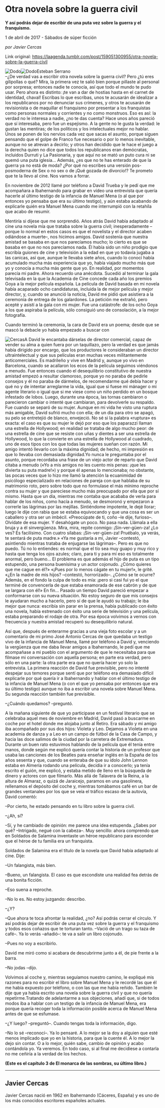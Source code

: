 # Otra novela sobre la guerra civil

**Y así podrás dejar de escribir de una puta vez sobre la guerra y el franquismo.**

1 de abril de 2017 - Sábados de súper ficción

_por Javier Cercas_

Link original: https://laagenda.tumblr.com/post/159051300955/otra-novela-sobre-la-guerra-civil

![Dodo](https://64.media.tumblr.com/117f7e5b33cbedafea91a96dc87fe59a/tumblr_inline_pjzp3er7mI1t6q87u_500.jpg)![Dodo](https://64.media.tumblr.com/117f7e5b33cbedafea91a96dc87fe59a/tumblr_inline_pjzp3er7mI1t6q87u_500.jpg)Esteban Serrano  
–¿De verdad vas a escribir otra novela sobre la guerra civil? Pero ¿tú eres gilipollas o qué? Mira, la primera vez te salió bien porque pillaste al personal por sorpresa; entonces nadie te conocía, así que todo el mundo te pudo usar. Pero ahora es distinto: ¡te van a dar de hostias hasta en el carnet de identidad, chaval! Escribas lo que escribas, unos te acusarán de idealizar a los republicanos por no denunciar sus crímenes, y otros te acusarán de revisionista o de maquillar el franquismo por presentar a los franquistas como personas normales y corrientes y no como monstruos. Eso es así: la verdad no le interesa a nadie, ¿no te das cuenta? Hace unos años pareció que sí interesaba, pero fue un espejismo. A la gente no le gusta la verdad: le gustan las mentiras; de los políticos y los intelectuales mejor no hablar. Unos se ponen de los nervios cada vez que sacas el asunto, porque siguen pensando que el golpe de Franco fue necesario o por lo menos inevitable, aunque no se atrevan a decirlo; y otros han decidido que le hace el juego a la derecha quien no dice que todos los republicanos eran demócratas, incluidos Durruti y La Pasionaria, y que aquí no se mató un puto cura ni se quemó una puta iglesia… Además, ¿es que no te has enterado de que la guerra ya no está de moda? ¿Por qué no escribes una versión pos-posmoderna de Sex o no sex o de ¡Qué gozada de divorcio!? Te prometo que te la llevo al cine. Nos vamos a forrar.

En noviembre de 2012 llamé por teléfono a David Trueba y le pedí que me acompañara a Ibahernando para grabar en vídeo una entrevista que quería hacerle al último testigo de la infancia de Manuel Mena (o al que por entonces yo pensaba que era su último testigo), y aún estaba acabando de explicarle quién era Manuel Mena cuando me interrumpió con la retahíla que acabo de resumir.

Mentiría si dijese que me sorprendió. Años atrás David había adaptado al cine una novela mía que trataba sobre la guerra civil; inesperadamente –porque lo normal en estos casos es que el novelista y el director acaben odiándose a muerte–, nos hicimos amigos. David sostenía que nuestra amistad se basaba en que nos parecíamos mucho; lo cierto es que se basaba en que no nos parecíamos nada. Él había sido un niño prodigio que escribía guiones de cine y televisión a la edad en que yo todavía jugaba a las canicas, así que, aunque le llevaba siete años, cuando lo conocí había acumulado mucha más experiencia que yo, había viajado mucho más que yo y conocía a mucha más gente que yo. En realidad, por momentos parecía mi padre. Ahora recuerdo una anécdota. Sucedió al terminar la gala televisada en la que la Academia de Cine concede cada año los premios Goya a la mejor película española. La película de David basada en mi novela había acaparado ocho candidaturas, incluida la de mejor película y mejor director, y, cuando se anunció la noticia, David me pidió que asistiera a la ceremonia de entrega de los galardones. La petición me extrañó, pero acepté y asistí a la gala con mi mujer. Fue una catástrofe: de los ocho Goya a los que aspiraba la película, sólo consiguió uno de consolación, a la mejor fotografía.

Cuando terminó la ceremonia, la cara de David era un poema; desde que se mascó la debacle yo había empezado a buscar con 

![Cercas](https://64.media.tumblr.com/868540fa444f9c0decfb8f4e26b4e621/tumblr_inline_pjzp3fArME1t6q87u_400.png)A David le encantaba dárselas de director comercial, capaz de vender su alma a quien fuera por un taquillazo, pero la verdad es que jamás había dirigido por encargo, que los productores le consideraban un director ultraintelectual y que sus películas eran muchas veces militantemente anticomerciales. Es madrileño y vive en Madrid y, aunque yo vivo en Barcelona, cuando se acallaron los ecos de la película seguimos viéndonos a menudo. Fue entonces cuando el desequilibrio constitutivo de nuestra amistad empezó a resultar clamoroso, porque yo no paraba de pedirle consejos y él no paraba de dármelos, de recomendarme qué debía hacer y qué no y de intentar arreglarme la vida, igual que si fuese mi mánager o mi agente literario o igual que si me viese como un niño perdido en un bosque infestado de lobos. Luego, durante una época, las tornas cambiaron o parecieron cambiar o intenté que cambiaran, para devolverle su respaldo. Fue cuando se separó de su mujer. Aunque en mi vida he visto una ruptura más amigable, David sufrió mucho con ella; de un día para otro se apagó, su pelo se entretejió de blanco, envejeció. No sé si la palabra «ruptura» es exacta: el caso es que su mujer le dejó por eso que los paparazzi llaman una estrella de Hollywood; en realidad se trataba de algo mucho peor: de una estrella de cine que se resiste con uñas y dientes a ser una estrella de Hollywood, lo que la convierte en una estrella de Hollywood al cuadrado, uno de esos tipos con los que todas las mujeres sueñan con razón. Mi amigo intentó llevarlo con la máxima dignidad; de hecho, mi impresión es que lo llevaba con demasiada dignidad.Yo nunca le preguntaba por el asunto, porque recordaba una frase de un viejo actor de reparto que David citaba a menudo («Yo a mis amigos no les cuento mis penas: ¡que les divierta su puta madre!») y porque él apenas lo mencionaba; no obstante, las pocas veces que lo hizo me llamó la atención la ecuanimidad de psicólogo especializado en relaciones de pareja con que hablaba de su matrimonio roto, pero sobre todo que no formulase el más mínimo reproche contra su mujer y que pareciese mucho más preocupado por ella que por sí mismo. Hasta que un día, mientras me contaba que acababa de verla para hablar de los niños, como hacía a menudo, se desmoronó y empezaron a correrle las lágrimas por las mejillas. Sintiéndome impotente, le dejé llorar; luego le dije con rabia que se estaba equivocando y que una cosa es ser un caballero y otra ser un imbécil. «Preocúpate de ti, coño –le dije, furioso–. Olvídate de esa mujer. Y desahógate un poco. No pasa nada. Llámala a ella bruja y a él sinvergüenza. Mira, mira, repite conmigo: ¡Sin-ver-güen-za! ¿Lo ves? Es facilísimo. Con cuatro sílabas: ¡Sin-ver-güen-za! Pruébalo, ya verás, te sentará de puta madre.» «Ya me gustaría a mí, Javier –contestó, asintiendo mientras trataba de enjugarse las lágrimas–. Pero es que no puedo. Tú no lo entiendes: es normal que el tío sea muy guapo y muy rico y hasta que tenga los ojos azules; claro, para ti y para mí eso es totalmente anormal, pero bueno… El problema es que además el hijo de puta es un tipo estupendo, una persona buenísima y un actor cojonudo. ¿Cómo quieres que me cague en él?» «¡Pues por lo menos cágate en tu mujer!», le grité. «¿En la madre de mis hijos? –contestó, horrorizado–. ¿Cómo se te ocurre? Además, en el fondo la culpa de todo es mía: ¡pero si casi fui yo el que terminé de convencerla de que estaba enamorada de ese cabrón y de que se largara con él!» En fin… Pasado un tiempo David pareció empezar a conformarse con su nueva situación. No estoy seguro de que mis consejos le ayudaran mucho a hacerlo, pero sí de que le ayudó su trabajo; le iba mejor que nunca: escribía sin parar en la prensa, había publicado con éxito una novela, había estrenado con éxito una serie de televisión y una película, estaba preparando el rodaje de otra. Por esa época volvimos a vernos con frecuencia y nuestra amistad recuperó su desequilibrio natural.

Así que, después de enterarme gracias a una vieja foto escolar y a un comentario de mi primo José Antonio Cercas de que quedaba un testigo vivo de la infancia de Manuel Mena, llamé por teléfono a David y, venciendo la vergüenza que me daba llevar amigos a Ibahernando, le pedí que me acompañase a mi pueblo con el argumento de que le necesitaba para que filmase mi conversación con aquella persona; en parte era verdad, pero sólo en una parte: la otra parte era que no quería hacer yo solo la entrevista. La primera reacción de David fue previsible, pero no intenté despejar sus temores porque sentí que por teléfono era demasiado difícil explicarle por qué quería ir a Ibahernando y hablar con el último testigo de la infancia de Manuel Mena (o con el que yo pensaba por entonces que era su último testigo) aunque no iba a escribir una novela sobre Manuel Mena. Su segunda reacción también fue previsible.

–¿Cuándo quedamos? –preguntó.

A la mañana siguiente de que yo participase en un festival literario que se celebraba aquel mes de noviembre en Madrid, David pasó a buscarme en coche por el hotel donde me alojaba junto al Retiro. Era sábado y mi amigo iba acompañado por sus dos hijos: Violeta y Leo. Dejamos a Violeta en una academia de danza y a Leo en un campo de fútbol de la Casa de Campo, y hacia las doce salimos de la ciudad por la carretera de Extremadura. Durante un buen rato estuvimos hablando de la película que él tenía entre manos, donde según me explicó quería contar la historia de un profesor que usaba las canciones de los Beatles para enseñar inglés en la España de los años sesenta y que, cuando se enteraba de que su ídolo John Lennon estaba en Almería rodando una película, decidía ir a conocerlo; ya tenía escrito el guión, me explicó, y estaba metido de lleno en la búsqueda de dinero y actores con que filmarlo. Más allá de Talavera de la Reina, a la altura de Almaraz, o quizá de Jaraicejo, paramos en una gasolinera, rellenamos el depósito del coche y, mientras tomábamos café en un bar de grandes ventanales por los que se veía el tráfico escaso de la autovía, David comentó:

–Por cierto, he estado pensando en tu libro sobre la guerra civil.

–¿Ah, sí?

–Sí, y he cambiado de opinión: me parece una idea estupenda. ¿Sabes por qué? –Intrigado, negué con la cabeza–. Muy sencillo: ahora comprendo que en Soldados de Salamina inventaste un héroe republicano para esconder que el héroe de tu familia era un franquista.

Soldados de Salamina era el título de la novela que David había adaptado al cine. Dije:

–Un falangista, más bien.

–Bueno, un falangista. El caso es que escondiste una realidad fea detrás de una bonita ficción.

–Eso suena a reproche.

–No lo es. No estoy juzgando: describo.

–¿Y?

–Que ahora te toca afrontar la realidad, ¿no? Así podrás cerrar el círculo. Y así podrás dejar de escribir de una puta vez sobre la guerra y el franquismo y todos esos coñazos que te torturan tanto. –Vació de un trago su taza de café–. Ya lo verás –añadió–: te va a salir un libro cojonudo.

–Pues no voy a escribirlo.

David me miró como si acabara de descubrirme junto a él, de pie frente a la barra.

–No jodas –dijo.

Volvimos al coche y, mientras seguíamos nuestro camino, le expliqué mis razones para no escribir el libro sobre Manuel Mena y le recordé las que él me había expuesto por teléfono, o con las que me había reñido. También le dije que ya había escrito una novela sobre la guerra civil y que no quería repetirme.Tratando de adelantarme a sus objeciones, añadí que, si de todos modos iba a hablar con un testigo de la infancia de Manuel Mena, era porque quería recoger toda la información posible acerca de Manuel Mena antes de que se esfumase.

–¿Y luego? –preguntó–. Cuando tengas toda la información, digo.

–No lo sé –reconocí–. Ya lo pensaré. A lo mejor se la doy a alguien que esté menos implicado que yo en la historia, para que la cuente él. A lo mejor la dejo sin contar. O a lo mejor, quién sabe, cambio de opinión y acabo contándola yo. Ya veremos. En todo caso, si al final me decidiese a contarla no me ceñiría a la verdad de los hechos.

**(Este es el capítulo 3 de El monarca de las sombras, su último libro.)**

---

Javier Cercas
-------------

Javier Cercas nació en 1962 en Ibahernando (Cáceres, España) y es uno de los más conocidos escritores españoles actuales. 


